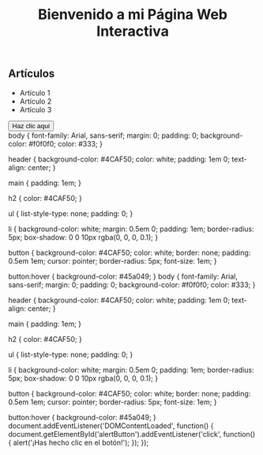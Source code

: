 <!DOCTYPE html>
<html lang="es">
<head>
    <meta charset="UTF-8">
    <meta name="viewport" content="width=device-width, initial-scale=1.0">
    <title>Página Web Interactiva</title>
    <link rel="stylesheet" href="styles.css">
</head>
<body>
    <header>
        <h1>Bienvenido a mi Página Web Interactiva</h1>
    </header>
    <main>
        <section id="content">
            <h2>Artículos</h2>
            <ul>
                <li>Artículo 1</li>
                <li>Artículo 2</li>
                <li>Artículo 3</li>
            </ul>
            <button id="alertButton">Haz clic aquí</button>
        </section>
    </main>
    <script src="scripts.js"></script>
</body>
</html>
body {
    font-family: Arial, sans-serif;
    margin: 0;
    padding: 0;
    background-color: #f0f0f0;
    color: #333;
}

header {
    background-color: #4CAF50;
    color: white;
    padding: 1em 0;
    text-align: center;
}

main {
    padding: 1em;
}

h2 {
    color: #4CAF50;
}

ul {
    list-style-type: none;
    padding: 0;
}

li {
    background-color: white;
    margin: 0.5em 0;
    padding: 1em;
    border-radius: 5px;
    box-shadow: 0 0 10px rgba(0, 0, 0, 0.1);
}

button {
    background-color: #4CAF50;
    color: white;
    border: none;
    padding: 0.5em 1em;
    cursor: pointer;
    border-radius: 5px;
    font-size: 1em;
}

button:hover {
    background-color: #45a049;
}
body {
    font-family: Arial, sans-serif;
    margin: 0;
    padding: 0;
    background-color: #f0f0f0;
    color: #333;
}

header {
    background-color: #4CAF50;
    color: white;
    padding: 1em 0;
    text-align: center;
}

main {
    padding: 1em;
}

h2 {
    color: #4CAF50;
}

ul {
    list-style-type: none;
    padding: 0;
}

li {
    background-color: white;
    margin: 0.5em 0;
    padding: 1em;
    border-radius: 5px;
    box-shadow: 0 0 10px rgba(0, 0, 0, 0.1);
}

button {
    background-color: #4CAF50;
    color: white;
    border: none;
    padding: 0.5em 1em;
    cursor: pointer;
    border-radius: 5px;
    font-size: 1em;
}

button:hover {
    background-color: #45a049;
}
document.addEventListener('DOMContentLoaded', function() {
    document.getElementById('alertButton').addEventListener('click', function() {
        alert('¡Has hecho clic en el botón!');
    });
});
